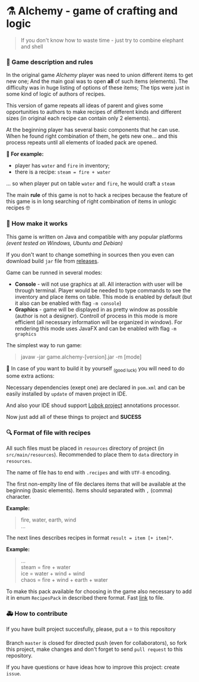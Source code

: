 # :alembic: Alchemy - game of crafting and logic
> If you don't know how to waste time - just try to combine elephant and shell

### :book: Game description and rules

In the original game _Alchemy_ player was need to union different items to get new one; 
And the main goal was to open **all** of such items (elements). The difficulty was in
huge listing of options of these items; The tips were just in some kind of logic of
authors of recipes.

This version of game repeats all ideas of parent and gives some opportunities to authors
to make recipes of different kinds and different sizes (in original each recipe can
contain only 2 elements).

At the beginning player has several basic components that he can use. When he found
right combination of them, he gets new one... and this process repeats until all
elements of loaded pack are opened.

**:white_flower: For example:** 
* player has `water` and `fire` in inventory;
* there is a recipe: `steam = fire + water`

... so when player put on table `water` and `fire`, he would craft a `steam`

The main **rule** of this game is not to hack a recipes because the feature of
this game is in long searching of right combination of items in unlogic recipes :nerd_face:

### :hammer: How make it works

This game is written on Java and compatible with any popular platforms _(event tested on Windows, Ubuntu and Debian)_

If you don't want to change something in sources then you even can download build `jar` file from 
[releases](https://github.com/Shemplo/Alchemy/releases).

Game can be runned in several modes:
* **Console** - will not use graphics at all. All interaction with user will be through terminal.
Player would be needed to type commands to see the inventory and place items on table.
This mode is enabled by default (but it also can be enabled with flag `-m console`)
* **Graphics** - game will be displayed in as pretty window as possible (author is not a designer).
Controll of process in this mode is more efficient (all necessary information will be organized in window).
For rendering this mode uses JavaFX and can be enabled with flag `-m graphics`

The simplest way to run game:
> javaw -jar game.alchemy-[version].jar -m [mode]

:crystal_ball: In case of you want to build it by yourself <sub>(good luck)</sub> you will need to do some extra actions:

Necessary dependencies (exept one) are declared in `pom.xml` and can be easily installed 
by `update` of maven project in IDE.

And also your IDE shoud support [Lobok project](https://projectlombok.org) annotations processor.

Now just add all of these things to project and **SUCESS**

### :mag: Format of file with recipes

All such files must be placed in `resources` directory of project (in `src/main/resources`).
Recommended to place them to `data` directory in `resources`.

The name of file has to end with `.recipes` and with `UTF-8` encoding.

The first non-emplty line of file declares items that will be available at the beginning 
(basic elements). Items should separated with `,` (comma) character.

**Example:**
> fire, water, earth, wind  
> ...

The next lines describes recipes in format `result = item [+ item]*`.

**Example:**
> ...  
> steam = fire + water  
> ice = water + wind + wind  
> chaos = fire + wind + earth + water

To make this pack available for choosing in the game also necessary to add it in 
enum `RecipesPack` in described there format. 
Fast [link](src/main/java/ru/shemplo/game/alchemy/logic/data/RecipesPack.java) to file.

### :ambulance: How to contribute

If you have built project succesfully, please, put a :star: to this repository

Branch `master` is closed for directed push (even for collaborators), so fork this project, 
make changes and don't forget to send `pull request` to this repository. 

If you have questions or have ideas how to improve this project: create `issue`.
